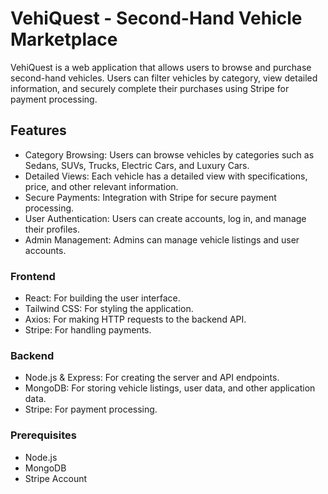 
# VehiQuest - Second-Hand Vehicle Marketplace
VehiQuest is a web application that allows users to browse and purchase second-hand vehicles. Users can filter vehicles by category, view detailed information, and securely complete their purchases using Stripe for payment processing.

## Features
- Category Browsing: Users can browse vehicles by categories such as Sedans, SUVs, Trucks, Electric Cars, and Luxury Cars.
- Detailed Views: Each vehicle has a detailed view with specifications, price, and other relevant information.
- Secure Payments: Integration with Stripe for secure payment processing.
- User Authentication: Users can create accounts, log in, and manage their profiles.
- Admin Management: Admins can manage vehicle listings and user accounts.

### Frontend
- React: For building the user interface.
- Tailwind CSS: For styling the application.
- Axios: For making HTTP requests to the backend API.
- Stripe: For handling payments.
### Backend
- Node.js & Express: For creating the server and API endpoints.
- MongoDB: For storing vehicle listings, user data, and other application data.
- Stripe: For payment processing.
### Prerequisites
- Node.js
- MongoDB
- Stripe Account
